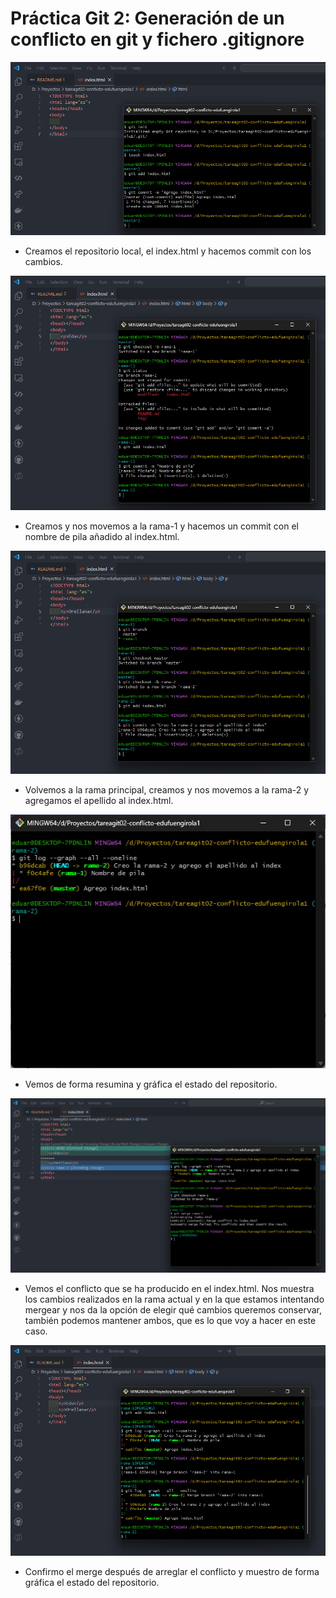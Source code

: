 # Práctica Git 2: Generación de un conflicto en git y fichero .gitignore

![Primera Imagen](/img/img1.png)

- Creamos el repositorio local, el index.html y hacemos commit con los cambios.

![Segunda Imagen](/img/img2.png)

- Creamos y nos movemos a la rama-1 y hacemos un commit con el nombre de pila añadido al index.html.

![Tercera Imagen](/img/img3.png)

- Volvemos a la rama principal, creamos y nos movemos a la rama-2 y agregamos el apellido al index.html.

![Cuarta Imagen](/img/img4.png)

- Vemos de forma resumina y gráfica el estado del repositorio.

![Quinta Imagen](/img/img5.png)

- Vemos el conflicto que se ha producido en el index.html. Nos muestra los cambios realizados en la rama actual y en la que estamos intentando mergear y nos da la opción de elegir qué cambios queremos conservar, también podemos mantener ambos, que es lo que voy a hacer en este caso.

![Sexta Imagen](/img/img6.png)

- Confirmo el merge después de arreglar el conflicto y muestro de forma gráfica el estado del repositorio.


